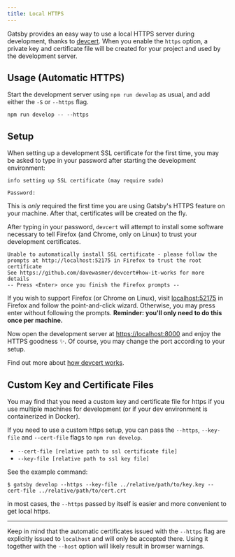 ```yaml
---
title: Local HTTPS
---
```


Gatsby provides an easy way to use a local HTTPS server during development, thanks to [devcert](https://github.com/davewasmer/devcert). When you enable the `https` option, a private key and certificate file will be created for your project and used by the development server.

## Usage (Automatic HTTPS)

Start the development server using `npm run develop` as usual, and add either the `-S` or `--https` flag.

```shell
npm run develop -- --https
```

## Setup

When setting up a development SSL certificate for the first time, you may be asked to type in your password after starting the development environment:

```shell
info setting up SSL certificate (may require sudo)

Password:
```

This is _only_ required the first time you are using Gatsby's HTTPS feature on your machine. After that, certificates will be created on the fly.

After typing in your password, `devcert` will attempt to install some software necessary to tell Firefox (and Chrome, only on Linux) to trust your development certificates.

```shell
Unable to automatically install SSL certificate - please follow the
prompts at http://localhost:52175 in Firefox to trust the root certificate
See https://github.com/davewasmer/devcert#how-it-works for more details
-- Press <Enter> once you finish the Firefox prompts --
```

If you wish to support Firefox (or Chrome on Linux), visit [localhost:52175](http://localhost:52175) in Firefox and follow the point-and-click wizard. Otherwise, you may press enter without following the prompts. **Reminder: you'll only need to do this once per machine.**

Now open the development server at <https://localhost:8000> and enjoy the HTTPS goodness ✨. Of course, you may change the port according to your setup.

Find out more about [how devcert works](https://github.com/davewasmer/devcert#how-it-works).

## Custom Key and Certificate Files

You may find that you need a custom key and certificate file for https if you use multiple
machines for development (or if your dev environment is containerized in Docker).

If you need to use a custom https setup, you can pass the `--https`, `--key-file` and
`--cert-file` flags to `npm run develop`.

-   `--cert-file [relative path to ssl certificate file]`
-   `--key-file [relative path to ssl key file]`

See the example command:

```shell
$ gatsby develop --https --key-file ../relative/path/to/key.key --cert-file ../relative/path/to/cert.crt
```

in most cases, the `--https` passed by itself is easier and more convenient to get local https.

* * *

Keep in mind that the automatic certificates issued with the `--https` flag are explicitly issued to `localhost` and will only be accepted there. Using it together with the `--host` option will likely result in browser warnings.
